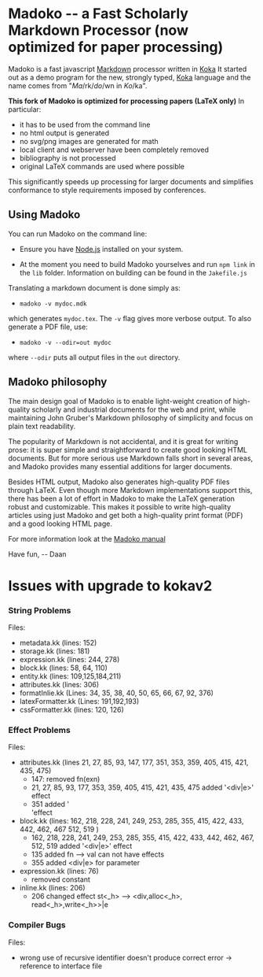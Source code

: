 # Madoko -- a Fast Scholarly Markdown Processor (now optimized for paper processing)

Madoko is a fast javascript [Markdown] processor written in [Koka]
It started out as a demo program for the new, strongly typed, [Koka] language and
the name comes from "_Ma_\/rk\/_do_\/wn in _Ko_\/ka".

**This fork of Madoko is optimized for processing papers (LaTeX only)**
In particular:

- it has to be used from the command line
- no html output is generated
- no svg/png images are generated for math
- local client and webserver have been completely removed
- bibliography is not processed
- original LaTeX commands are used where possible

This significantly speeds up processing for larger documents and simplifies conformance to style requirements imposed by conferences.

## Using Madoko

You can run Madoko on the command line:

* Ensure you have [Node.js](http://nodejs.org) installed on your system.

* At the moment you need to build Madoko yourselves and run `npm link` in the `lib` folder.
  Information on building can be found in the `Jakefile.js`

Translating a markdown document is done simply as:

* `madoko -v mydoc.mdk`

which generates `mydoc.tex`. The `-v` flag gives more verbose output.
To also generate a PDF file, use:

* `madoko -v --odir=out mydoc`

where `--odir` puts all output files in the `out` directory.

## Madoko philosophy

The main design goal of Madoko is to enable light-weight creation of 
high-quality scholarly and industrial documents for the web and print,
while maintaining John Gruber's Markdown philosophy of simplicity and focus on
plain text readability.

The popularity of Markdown is not accidental, and it is great for writing
prose: it is super simple and straightforward to create good looking HTML
documents. But for more serious use Markdown falls short in several areas,
and Madoko provides many essential additions for larger documents.

Besides HTML output, Madoko also generates high-quality PDF files through LaTeX. Even
though more Markdown implementations support this, there has been a lot of
effort in Madoko to make the LaTeX generation robust and customizable. This
makes it possible to write high-quality articles using just Madoko and get
both a high-quality print format (PDF) and a good looking HTML page.

For more information look at the [Madoko manual](http://research.microsoft.com/en-us/um/people/daan/madoko/doc/reference.html)

Have fun,
-- Daan

[Koka]:     http://koka.codeplex.com
[dropbox]:  http://dropbox.com
[github]:   http://github.com
[markdown]: http://daringfireball.net/projects/markdown/



# Issues with upgrade to kokav2

### String Problems

Files:
- metadata.kk (lines: 152)
- storage.kk (lines: 181)
- expression.kk (lines: 244, 278)
- block.kk (lines: 58, 64, 110)
- entity.kk (lines: 109,125,184,211)
- attributes.kk (lines: 306)
- formatInlie.kk (Lines: 34, 35, 38, 40, 50, 65, 66, 67, 92, 376)
- latexFormatter.kk (Lines: 191,192,193)
- cssFormatter.kk (lines: 120, 126)


### Effect Problems

Files:
- attributes.kk (lines 21, 27, 85, 93, 147, 177, 351, 353, 359, 405, 415, 421, 435, 475)
  - 147: removed fn(exn)
  - 21, 27, 85, 93, 177, 353, 359, 405, 415, 421, 435, 475 added '<div|e>' effect
  - 351 added '<div>'effect
- block.kk (lines: 162, 218, 228, 241, 249, 253, 285, 355, 415, 422, 433, 442, 462, 467 512, 519 )
  - 162, 218, 228, 241, 249, 253, 285, 355, 415, 422, 433, 442, 462, 467, 512, 519 added '<div|e>' effect
  - 135 added fn --> val can not have effects
  - 355 added <div|e> for parameter
- expression.kk (lines: 76)
  - removed constant 
- inline.kk (lines: 206)
  - 206 changed effect st<_h> --> <div,alloc<_h>, read<_h>,write<_h>>|e  



### Compiler Bugs

Files:
- wrong use of recursive identifier doesn't produce correct error -> reference to interface file

